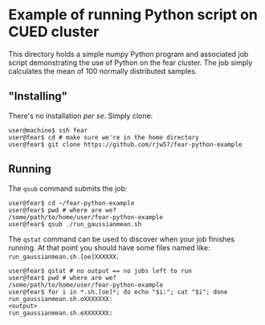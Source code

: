 # Example of running Python script on CUED cluster

This directory holds a simple numpy Python program and associated job script
demonstrating the use of Python on the fear cluster. The job simply calculates
the mean of 100 normally distributed samples.

## "Installing"

There's no installation *per se*. Simply clone:

```console
user@machine$ ssh fear
user@fear$ cd # make sure we're in the home directory
user@fear$ git clone https://github.com/rjw57/fear-python-example
```

## Running

The ``qsub`` command submits the job:

```console
user@fear$ cd ~/fear-python-example
user@fear$ pwd # where are we?
/some/path/to/home/user/fear-python-example
user@fear$ qsub ./run_gaussianmean.sh
```

The ``qstat`` command can be used to discover when your job finishes running. At
that point you should have some files named like:
``run_gaussianmean.sh.[oe]XXXXXX``.

```console
user@fear$ qstat # no output == no jobs left to run
user@fear$ pwd # where are we?
/some/path/to/home/user/fear-python-example
user@fear$ for i in *.sh.[oe]*; do echo "$i:"; cat "$i"; done
run_gaussianmean.sh.oXXXXXXX:
<output>
run_gaussianmean.sh.eXXXXXXX:
```
